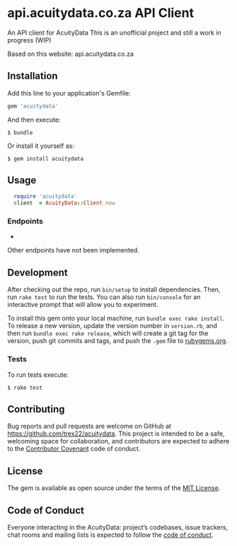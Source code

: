 # api.acuitydata.co.za API Client
An API client for AcuityData
This is an unofficial project and still a work in progress (WIP)

Based on this website: api.acuitydata.co.za

## Installation

Add this line to your application's Gemfile:

```ruby
gem 'acuitydata'
```

And then execute:

    $ bundle

Or install it yourself as:

    $ gem install acuitydata

## Usage

```ruby
  require 'acuitydata'
  client  = AcuityData::Client.new


```

### Endpoints
-

Other endpoints have not been implemented.

## Development

After checking out the repo, run `bin/setup` to install dependencies. Then, run `rake test` to run the tests. You can also run `bin/console` for an interactive prompt that will allow you to experiment.

To install this gem onto your local machine, run `bundle exec rake install`. To release a new version, update the version number in `version.rb`, and then run `bundle exec rake release`, which will create a git tag for the version, push git commits and tags, and push the `.gem` file to [rubygems.org](https://rubygems.org).

### Tests
To run tests execute:

    $ rake test

## Contributing

Bug reports and pull requests are welcome on GitHub at https://github.com/trex22/acuitydata. This project is intended to be a safe, welcoming space for collaboration, and contributors are expected to adhere to the [Contributor Covenant](http://contributor-covenant.org) code of conduct.

## License

The gem is available as open source under the terms of the [MIT License](https://opensource.org/licenses/MIT).

## Code of Conduct

Everyone interacting in the AcuityData: project’s codebases, issue trackers, chat rooms and mailing lists is expected to follow the [code of conduct](https://github.com/trex22/acuitydata/blob/master/CODE_OF_CONDUCT.md).
